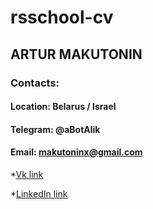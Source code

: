 # rsschool-cv

## ARTUR MAKUTONIN

### Contacts:

#### Location: Belarus / Israel

#### Telegram: @aBotAlik

#### Email: makutoninx@gmail.com

*[Vk link](https://vk.com/wherearey0)

*[LinkedIn link](https://www.linkedin.com/in/arthur-makutonin/)

